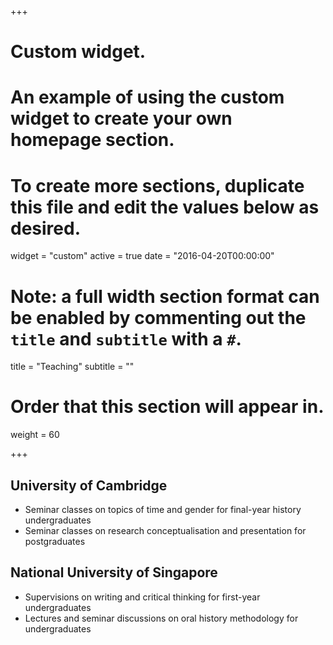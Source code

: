 +++
# Custom widget.
# An example of using the custom widget to create your own homepage section.
# To create more sections, duplicate this file and edit the values below as desired.
widget = "custom"
active = true
date = "2016-04-20T00:00:00"

# Note: a full width section format can be enabled by commenting out the `title` and `subtitle` with a `#`.
title = "Teaching"
subtitle = ""

# Order that this section will appear in.
weight = 60

+++

## University of Cambridge

* Seminar classes on topics of time and gender for final-year history undergraduates
* Seminar classes on research conceptualisation and presentation for postgraduates

## National University of Singapore

* Supervisions on writing and critical thinking for first-year undergraduates
* Lectures and seminar discussions on oral history methodology for undergraduates
